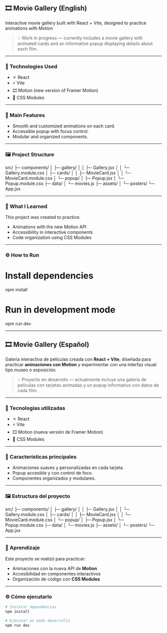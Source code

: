 
## 🎞️ Movie Gallery (English)

Interactive movie gallery built with React + Vite, designed to practice animations with Motion

> 💡 Work in progress — currently includes a movie gallery with animated cards and an informative popup displaying details about each film.

---

### 🚀 Technologies Used

- ⚛️ React  
- ⚡ Vite  
- 🎞️ Motion (new version of Framer Motion)
- 🎨 CSS Modules  

---

### 🧩 Main Features

- Smooth and customized animations on each card.
- Accessible popup with focus control.
- Modular and organized components.

---

### 🖼️ Project Structure

src/
├─ components/
│  ├─ gallery/
│  │  ├─ Gallery.jsx
│  │  └─ Gallery.module.css
│  ├─ cards/
│  │  ├─ MovieCard.jsx
│  │  └─ MovieCard.module.css
│  └─ popup/
│     ├─ Popup.jsx
│     └─ Popup.module.css
├─ data/
│  └─ movies.js
├─ assets/
│  └─ posters/
└─ App.jsx

---

### 🧠 What I Learned

This project was created to practice:

- Animations with the new Motion API
- Accessibility in interactive components
- Code organization using CSS Modules  

---

### ⚙️ How to Run

# Install dependencies
npm install

# Run in development mode
npm run dev


---

## 🎞️ Movie Gallery (Español)

Galería interactiva de películas creada con **React + Vite**, diseñada para practicar **animaciones con Motion** y experimentar con una interfaz visual tipo museo o exposición.  

> 💡 Proyecto en desarrollo — actualmente incluye una galería de películas con tarjetas animadas y un popup informativo con datos de cada film.  

---

### 🚀 Tecnologías utilizadas  

- ⚛️ React  
- ⚡ Vite  
- 🎞️ Motion (nueva versión de Framer Motion)  
- 🎨 CSS Modules  

---

### 🧩 Características principales  

- Animaciones suaves y personalizadas en cada tarjeta.  
- Popup accesible y con control de foco.  
- Componentes organizados y modulares.  

---

### 🖼️ Estructura del proyecto  

src/
├─ components/
│ ├─ gallery/
│ │ ├─ Gallery.jsx
│ │ └─ Gallery.module.css
│ ├─ cards/
│ │ ├─ MovieCard.jsx
│ │ └─ MovieCard.module.css
│ └─ popup/
│ ├─ Popup.jsx
│ └─ Popup.module.css
├─ data/
│ └─ movies.js
├─ assets/
│ └─ posters/
└─ App.jsx

---

### 🧠 Aprendizaje  

Este proyecto se realizó para practicar:  

- Animaciones con la nueva API de **Motion**  
- Accesibilidad en componentes interactivos  
- Organización de código con **CSS Modules**  

---

### ⚙️ Cómo ejecutarlo  

```bash
# Instalar dependencias
npm install

# Ejecutar en modo desarrollo
npm run dev

